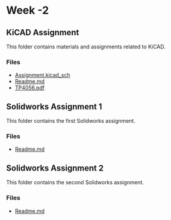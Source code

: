 # Week -2

## KiCAD Assignment
This folder contains materials and assignments related to KiCAD.

### Files
- [Assignment.kicad_sch](KiCAD%20Assignment/Assignment.kicad_sch)
- [Readme.md](KiCAD%20Assignment/Readme.md)
- [TP4056.pdf](KiCAD%20Assignment/TP4056.pdf)

## Solidworks Assignment 1
This folder contains the first Solidworks assignment.

### Files
- [Readme.md](Solidworks%20Assignment%201/Readme.md)

## Solidworks Assignment 2
This folder contains the second Solidworks assignment.

### Files
- [Readme.md](Solidworks%20Assignment%202/Readme.md)
